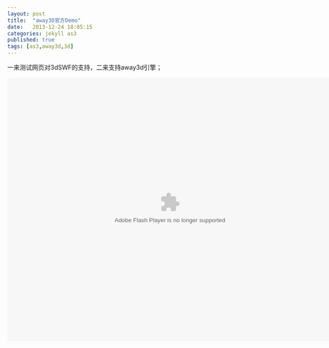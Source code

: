 ---layout: posttitle:  "away3D官方Demo"date:   2013-12-24 18:05:15categories: jekyll as3published: truetags: [as3,away3d,3d]---一来测试网页对3dSWF的支持，二来支持away3d引擎；<embed src="{{site.baseurl}}/swf/away3d_demon.swf" wmode="direct" type="application/x-shockwave-flash" width="740" height="600" quality="high" />